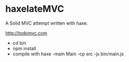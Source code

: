 # haxelateMVC
A Solid MVC attempt written with haxe. 

http://todomvc.com

- cd bin
- npm install
- compile with haxe -main Main -cp src -js bin/main.js

